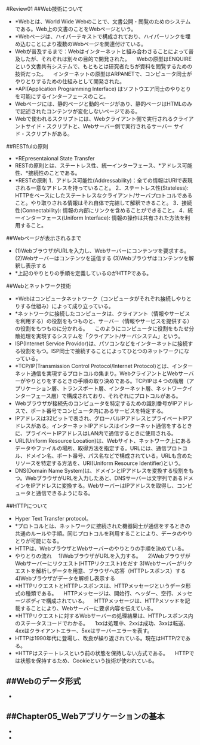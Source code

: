 #Review01
##Web技術について
- *Webとは、World Wide Webのことで、文書公開・閲覧のためのシステムである。Web上の文書のことをWebページという。
- *Webページは、ハイパーテキストで構成されており、ハイパーリンクを埋め込むことにより複数のWebページを関連付けている。
- Webが普及するまで：Webはインターネットと組み合わさることによって普及したが、それぞれは別々の目的で開発された。
　Webの原型はENQUIREという文書共有システムで、もともとは研究者たちが資料を閲覧するための技術だった。
　インターネットの原型はARPANETで、コンピュータ同士がやりとりするための仕組みとして開発された。
- *API(Application Programming Interface) はソフトウエア同士のやりとりを可能にするインターフェースのこと。
- Webページには、静的ページと動的ページがあり、静的ページはHTMLのみで記述されたコンテンツが変化しないページである。
- Webで使われるスクリプトには、Webクライアント側で実行されるクライアントサイド・スクリプトと、Webサーバー側で実行されるサーバー
サイド・スクリプトがある。

##RESTfulの原則
- *REpresentaional State Transfer
- RESTの原則とは、ステートレス性、統一インターフェース、*アドレス可能性、*接続性のことである。
- *RESTの原則
 1．アドレス可能性(Addressability)：全ての情報はURIで表現される一意なアドレスを持っていること。
 2．ステートレス性(Stateless): HTTPをベースにしたステートレスなクライアント/サーバプロトコルであること。やり取りされる情報はそれ自体で完結して解釈できること。
 3．接続性(Connectability): 情報の内部にリンクを含めることができること。
 4．統一インターフェース(Uniform Interface): 情報の操作は共有された方法を利用すること。


##Webページが表示されるまで
- (1)WebブラウザがURLを入力し、Webサーバーにコンテンツを要求する。
  (2)Webサーバーはコンテンツを送信する
  (3)Webブラウザはコンテンツを解釈し表示する
- *上記のやりとりの手順を定義しているのがHTTPである。

##Webとネットワーク技術
- *Webはコンピュータネットワーク（コンピュータがそれぞれ接続しやりとりする仕組み）によって成り立っている。
- *ネットワークに接続したコンピュータは、クライアント（情報やサービスを利用する）の役割をもつものと、サーバー（情報やサービスを提供する）の役割をもつものに分かれる。
　このようにコンピュータに役割をもたせ分散処理を実現するシステムを「クライアント/サーバシステム」という。
- ISP(Internet Service Providor)は、パソコンなどをインターネットに接続する役割をもつ。ISP同士で接続することによってひとつのネットワークになっている。
- *TCP/IP(Transmission Control Protocol/Internet Protocol)とは、インターネット通信を実現するプロトコルの集まり。WebクライアントとWebサーバーがやりとりをするときの手順の取り決めである。TCP/IPは４つの階層（アプリケーション層、トランスポート層、インターネット層、ネットワークインターフェース層）で構成されており、それぞれにプロトコルがある。
- Webブラウザが接続先のコンピュータを特定するための識別番号がIPアドレスで、ポート番号でコンピュータ内にあるサービスを特定する。
- IPアドレスは32ビットで表され、グローバルIPアドレスとプライベートIPアドレスがある。インターネットIPアドレスはインターネット通信をするときに、プライベートIPアドレスはLAN内で通信するときに使用される。
- URL(Uniform Resource Location)は、Webサイト、ネットワーク上にあるデータやファイルの場所、取得方法を指定する。URLには、通信プロトコル、ドメイン名、ポート番号、パス名などで構成されている。URLも含めたリソースを特定する方法を、URI(Uniform Resource Identifier)という。
- DNS(Domain Name System)は、ドメインとIPアドレスを変換する役割をもつ。WebブラウザがURLを入力したあと、DNSサーバーは文字列であるドメインをIPアドレスに変換する。WebサーバーはIPアドレスを取得し、コンピュータと通信できるようになる。

##HTTPについて
- Hyper Text Transfer protocol。
- *プロトコルとは、ネットワークに接続された機器同士が通信をするときの共通のルールや手順。同じプロトコルを利用することにより、データのやりとりが可能になる。
- HTTPは、WebブラウザとWebサーバーのやりとりの手順を決めている。
- やりとりの流れ
　1)WebブラウザがURLを入力する。
　2)WebブラウザがWebサーバーにリクエスト(HTTPリクエスト)をだす
  3)Webサーバーがリクエストを解析しデータを用意、ブラウザへ応答（HTTPレスポンス）する
  4)Webブラウザがデータを解析し表示する
 - *HTTPリクエストとHTTPレスポンスは、HTTPメッセージというデータ形式の種類である。
 　HTTPメッセージは、開始行、ヘッダー、空行、メッセージボディで構成されている。
 　HTTPメッセージは、HTTPメソッドを記載することにより、Webサーバーに要求内容を伝えている。
 - *HTTPリクエストに対するWebサーバーの処理結果は、HTTPレスポンス内のステータスコードでわかる。
 　1xxは処理中、2xxは成功、3xxは転送、4xxはクライアントエラー、5xxはサーバーエラーを表す。
 - HTTPは1990年代に登場し、改良が繰り返されている。現在はHTTP/2である。
 - *HTTPはステートレスという前の状態を保持しない方式である。
 　HTTPでは状態を保持するため、Cookieという技術が使われている。
  
##Webのデータ形式 
- 
- 

##Chapter05_Webアプリケーションの基本
- 
- 
-
